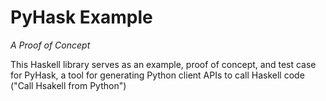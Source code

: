 # PyHask Example
*A Proof of Concept*

This Haskell library serves as an example, proof of concept, and test case for PyHask, a tool for generating Python client APIs to call Haskell code ("Call Hsakell from Python")